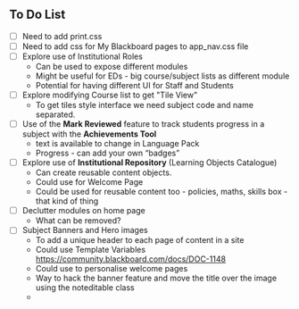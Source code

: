 ## To Do List

- [ ] Need to add print.css
- [ ] Need to add css for My Blackboard pages to app_nav.css file
- [ ] Explore use of Institutional Roles
  - Can be used to expose different modules
  - Might be useful for EDs - big course/subject lists as different module
  - Potential for having different UI for Staff and Students
- [ ] Explore modifying Course list to get "Tile View"
  - To get tiles style interface we need subject code and name separated.
- [ ] Use of the **Mark Reviewed** feature to track students progress in a subject with the **Achievements Tool**
  - text is available to change in Language Pack
  - Progress - can add your own “badges”
- [ ] Explore use of **Institutional Repository** (Learning Objects Catalogue)
  - Can create reusable content objects.
  - Could use for Welcome Page
  - Could be used for reusable content too - policies, maths, skills box - that kind of thing
- [ ] Declutter modules on home page
  - What can be removed?
- [ ] Subject Banners and Hero images
  - To add a unique header to each page of content in a site
  - Could use Template Variables https://community.blackboard.com/docs/DOC-1148
  - Could use to personalise welcome pages
  - Way to hack the banner feature and move the title over the image using the noteditable class
  -
